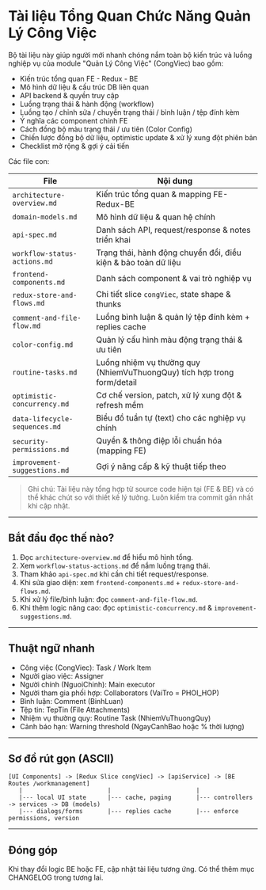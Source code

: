 # Tài liệu Tổng Quan Chức Năng Quản Lý Công Việc

Bộ tài liệu này giúp người mới nhanh chóng nắm toàn bộ kiến trúc và luồng nghiệp vụ của module "Quản Lý Công Việc" (CongViec) bao gồm:

- Kiến trúc tổng quan FE - Redux - BE
- Mô hình dữ liệu & cấu trúc DB liên quan
- API backend & quyền truy cập
- Luồng trạng thái & hành động (workflow)
- Luồng tạo / chỉnh sửa / chuyển trạng thái / bình luận / tệp đính kèm
- Ý nghĩa các component chính FE
- Cách đồng bộ màu trạng thái / ưu tiên (Color Config)
- Chiến lược đồng bộ dữ liệu, optimistic update & xử lý xung đột phiên bản
- Checklist mở rộng & gợi ý cải tiến

Các file con:

| File                          | Nội dung                                                                |
| ----------------------------- | ----------------------------------------------------------------------- |
| `architecture-overview.md`    | Kiến trúc tổng quan & mapping FE-Redux-BE                               |
| `domain-models.md`            | Mô hình dữ liệu & quan hệ chính                                         |
| `api-spec.md`                 | Danh sách API, request/response & notes triển khai                      |
| `workflow-status-actions.md`  | Trạng thái, hành động chuyển đổi, điều kiện & bảo toàn dữ liệu          |
| `frontend-components.md`      | Danh sách component & vai trò nghiệp vụ                                 |
| `redux-store-and-flows.md`    | Chi tiết slice `congViec`, state shape & thunks                         |
| `comment-and-file-flow.md`    | Luồng bình luận & quản lý tệp đính kèm + replies cache                  |
| `color-config.md`             | Quản lý cấu hình màu động trạng thái & ưu tiên                          |
| `routine-tasks.md`            | Luồng nhiệm vụ thường quy (NhiemVuThuongQuy) tích hợp trong form/detail |
| `optimistic-concurrency.md`   | Cơ chế version, patch, xử lý xung đột & refresh mềm                     |
| `data-lifecycle-sequences.md` | Biểu đồ tuần tự (text) cho các nghiệp vụ chính                          |
| `security-permissions.md`     | Quyền & thông điệp lỗi chuẩn hóa (mapping FE)                           |
| `improvement-suggestions.md`  | Gợi ý nâng cấp & kỹ thuật tiếp theo                                     |

> Ghi chú: Tài liệu này tổng hợp từ source code hiện tại (FE & BE) và có thể khác chút so với thiết kế lý tưởng. Luôn kiểm tra commit gần nhất khi cập nhật.

---

## Bắt đầu đọc thế nào?

1. Đọc `architecture-overview.md` để hiểu mô hình tổng.
2. Xem `workflow-status-actions.md` để nắm luồng trạng thái.
3. Tham khảo `api-spec.md` khi cần chi tiết request/response.
4. Khi sửa giao diện: xem `frontend-components.md` + `redux-store-and-flows.md`.
5. Khi xử lý file/bình luận: đọc `comment-and-file-flow.md`.
6. Khi thêm logic nâng cao: đọc `optimistic-concurrency.md` & `improvement-suggestions.md`.

---

## Thuật ngữ nhanh

- Công việc (CongViec): Task / Work Item
- Người giao việc: Assigner
- Người chính (NguoiChinh): Main executor
- Người tham gia phối hợp: Collaborators (VaiTro = PHOI_HOP)
- Bình luận: Comment (BinhLuan)
- Tệp tin: TepTin (File Attachments)
- Nhiệm vụ thường quy: Routine Task (NhiemVuThuongQuy)
- Cảnh báo hạn: Warning threshold (NgayCanhBao hoặc % thời lượng)

---

## Sơ đồ rút gọn (ASCII)

```
[UI Components] -> [Redux Slice congViec] -> [apiService] -> [BE Routes /workmanagement]
   |                        |                        |
   |--- local UI state      |--- cache, paging       |--- controllers -> services -> DB (models)
   |--- dialogs/forms       |--- replies cache       |--- enforce permissions, version
```

---

## Đóng góp

Khi thay đổi logic BE hoặc FE, cập nhật tài liệu tương ứng. Có thể thêm mục CHANGELOG trong tương lai.
